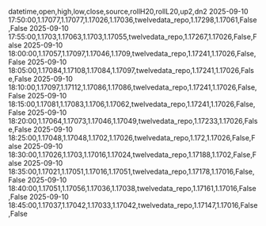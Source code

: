 datetime,open,high,low,close,source,rollH20,rollL20,up2,dn2
2025-09-10 17:50:00,1.17077,1.17077,1.17026,1.17036,twelvedata_repo,1.17298,1.17061,False,False
2025-09-10 17:55:00,1.1703,1.17063,1.1703,1.17055,twelvedata_repo,1.17267,1.17026,False,False
2025-09-10 18:00:00,1.17057,1.17097,1.17046,1.1709,twelvedata_repo,1.17241,1.17026,False,False
2025-09-10 18:05:00,1.17084,1.17108,1.17084,1.17097,twelvedata_repo,1.17241,1.17026,False,False
2025-09-10 18:10:00,1.17097,1.17112,1.17086,1.17086,twelvedata_repo,1.17241,1.17026,False,False
2025-09-10 18:15:00,1.17081,1.17083,1.1706,1.17062,twelvedata_repo,1.17241,1.17026,False,False
2025-09-10 18:20:00,1.17064,1.17073,1.17046,1.17049,twelvedata_repo,1.17233,1.17026,False,False
2025-09-10 18:25:00,1.17048,1.17048,1.1702,1.17026,twelvedata_repo,1.172,1.17026,False,False
2025-09-10 18:30:00,1.17026,1.1703,1.17016,1.17024,twelvedata_repo,1.17188,1.1702,False,False
2025-09-10 18:35:00,1.17021,1.17051,1.17016,1.17051,twelvedata_repo,1.17178,1.17016,False,False
2025-09-10 18:40:00,1.17051,1.17056,1.17036,1.17038,twelvedata_repo,1.17161,1.17016,False,False
2025-09-10 18:45:00,1.17037,1.17042,1.17033,1.17042,twelvedata_repo,1.17147,1.17016,False,False
